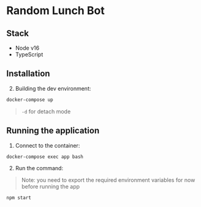 # Random Lunch Bot

## Stack

- Node v16
- TypeScript

## Installation

2. Building the dev environment:

```sh
docker-compose up
```

> `-d` for detach mode

## Running the application

1. Connect to the container:

```sh
docker-compose exec app bash
```

2. Run the command:

> Note: you need to export the required environment variables for now before running the app

```sh
npm start
```
